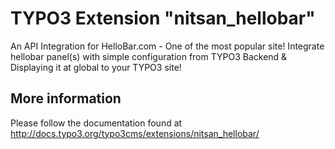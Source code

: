 # TYPO3 Extension "nitsan_hellobar"

An API Integration for HelloBar.com - One of the most popular site! Integrate hellobar panel(s) with simple configuration from TYPO3 Backend & Displaying it at global to your TYPO3 site!

## More information

Please follow the documentation found at http://docs.typo3.org/typo3cms/extensions/nitsan_hellobar/